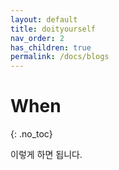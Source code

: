 ```yaml
---
layout: default
title: doityourself
nav_order: 2
has_children: true
permalink: /docs/blogs
---
```


# When 
{: .no_toc}

이렇게 하면 됩니다.